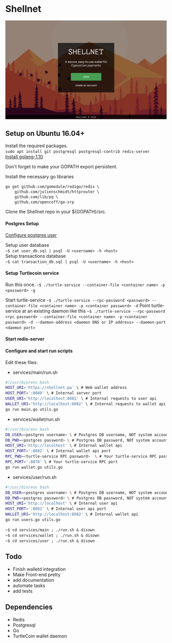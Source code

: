# Shellnet

![screenshot](/docs/screenshot-shellnet-login.png)

## Setup on Ubuntu 16.04+
Install the required packages.  
`sudo apt install git postgresql postgresql-contrib redis-server`  
[Install golang-1.10](https://gist.github.com/ndaidong/4c0e9fbae8d3729510b1c04eb42d2a80)

Don't forget to make your GOPATH export persistent.

Install the necessary go libraries
```
go get github.com/gomodule/redigo/redis \
	github.com/julienschmidt/httprouter \
	github.com/lib/pq \
	github.com/opencoff/go-srp
```

Clone the Shellnet repo in your ${GOPATH}/src.

#### Postgres Setup
[Configure postgres user](https://www.linode.com/docs/databases/postgresql/how-to-install-postgresql-on-ubuntu-16-04/)  

Setup user database  
`~$ cat user_db.sql | psql -U <username> -h <host>`  
Setup transactions database  
`~$ cat transaction_db.sql | psql -U <username> -h <host>`

#### Setup Turtlecoin service
Run this once.
`~$ ./turtle-service --container-file <container name> -p <password> -g`  

Start turtle-service
`~$ ./turtle-service --rpc-password <password> --container-file <container name> -p <container password> -d`
Point turtle-service at an existing daemon like this
`~$ ./turtle-service --rpc-password <rpc password> --container-file <container name> -p <container password> -d --daemon-address <daemon DNS or IP address> --daemon-port <daemon port>`

#### Start redis-server

#### Configure and start run scripts
Edit these files:
* services/main/run.sh  
```bash
#!/usr/bin/env bash
HOST_URI='https://shellnet.pw' \ # Web wallet address
HOST_PORT=':8080' \ # Internal server port
USER_URI='http://localhost:8081' \ # Internal requests to user api
WALLET_URI='http://localhost:8082' \ # Internal requests to wallet api
go run main.go utils.go
```
* services/wallet/run.sh  
```bash
#!/usr/bin/env bash
DB_USER=<postgres username> \ # Postgres DB username, NOT system account username
DB_PWD=<postgres password> \ # Postgres DB password, NOT system account password
HOST_URI='http://localhost' \ # Internal wallet api
HOST_PORT=':8082' \ # Internal wallet api port
RPC_PWD=<turtle-service RPC password>  \ # Your turtle-service RPC password
RPC_PORT=':8070' \ # Your turtle-service RPC port
go run wallet.go utils.go
```
* services/user/run.sh  
```bash
#!/usr/bin/env bash
DB_USER=<postgres username> \ # Postgres DB username, NOT system account username
DB_PWD=<postgres password> \ # Postgres DB password, NOT system account password
HOST_URI='http://localhost' \ # Internal user api
HOST_PORT=':8081' \ # Internal user api port
WALLET_URI='http://localhost:8082' \ # Internal wallet api
go run users.go utils.go
```

`~$ cd services/main ; ./run.sh & disown`  
`~$ cd services/wallet ; ./run.sh & disown`  
`~$ cd services/user ; ./run.sh & disown`  


## Todo
* Finish walletd integration
* Make Front-end pretty
* add documentation
* automate tasks
* add tests


## Dependencies
* Redis
* Postgresql
* Go
* TurtleCoin wallet daemon
